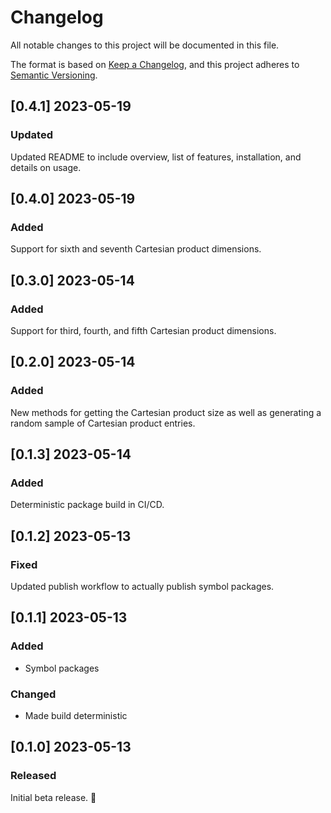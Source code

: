 # Changelog

All notable changes to this project will be documented in this file.

The format is based on [Keep a Changelog](https://keepachangelog.com/en/1.0.0/),
and this project adheres to [Semantic Versioning](https://semver.org/spec/v2.0.0.html).

## [0.4.1] 2023-05-19

### Updated

Updated README to include overview, list of features, installation, and details on usage.

## [0.4.0] 2023-05-19

### Added

Support for sixth and seventh Cartesian product dimensions.

## [0.3.0] 2023-05-14

### Added

Support for third, fourth, and fifth Cartesian product dimensions.

## [0.2.0] 2023-05-14

### Added

New methods for getting the Cartesian product size as well as generating a random sample
of Cartesian product entries.

## [0.1.3] 2023-05-14

### Added

Deterministic package build in CI/CD.

## [0.1.2] 2023-05-13

### Fixed

Updated publish workflow to actually publish symbol packages.

## [0.1.1] 2023-05-13

### Added

- Symbol packages

### Changed

- Made build deterministic

## [0.1.0] 2023-05-13

### Released

Initial beta release. 🎉
